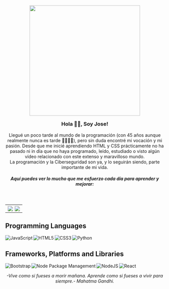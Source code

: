 <h3 align="center">
<img  src="https://media.giphy.com/media/SWoSkN6DxTszqIKEqv/giphy.gif"  width="350" />


 Hola 👋🏽, Soy Jose!</h3>


<div align='center'>
<p  align="center" style="max-width: 330 px">Llegué un poco tarde al mundo de la programación (con 45 años aunque realmente nunca es tarde 🤘🏽👴🏽), pero sin duda encontré mi vocación y mi pasión. Desde que me inicié aprendiendo HTML y CSS prácticamente no ha pasado ni in día que no haya programado, leído, estudiado o visto algún vídeo relacionado con este extenso y maravilloso mundo. <br>
La programación y la Ciberseguridad son ya, y lo seguirán siendo, parte importante de mi vida.</p>

<h5  align="center">Aquí puedes ver lo mucho que me esfuerzo cada día para aprender y mejorar:</h5>
</div>
</br>
<table align='center'>
<tr>
<th align='center'>
<img align="left" src="https://github-readme-streak-stats.herokuapp.com?user=JoseGeek78&theme=transparent&hide_border=true&locale=es&date_format=j%20M%5B%20Y%5D&card_width=400" />

<img align="right" src="https://github-readme-stats.vercel.app/api/top-langs/?username=JoseGeek78&exclude_repo=github-readme-stats,anuraghazra.github.io" />
</th>
</tr>  
</table>  

## Programming Languages

<img alt="Python" src="https://img.shields.io/badge/python-3670A0?style=for-the-badge&logo=python&logoColor=ffdd54"/>

<img align="left" alt="JavaScript" src="https://img.shields.io/badge/javascript-%23323330.svg?style=for-the-badge&logo=javascript&logoColor=%23F7DF1E"/>

<img align="left" alt="HTML5" src="https://img.shields.io/badge/html5-%23E34F26.svg?style=for-the-badge&logo=html5&logoColor=white"/>

<img align="left" alt="CSS3" src="https://img.shields.io/badge/css3-%231572B6.svg?style=for-the-badge&logo=css3&logoColor=white"/>
 
 ## Frameworks, Platforms and Libraries

 <img alt="React" src="https://img.shields.io/badge/react-%2320232a.svg?style=for-the-badge&logo=react&logoColor=%2361DAFB"/>

<img align="left" alt="Bootstrap" src="https://img.shields.io/badge/bootstrap-%238511FA.svg?style=for-the-badge&logo=bootstrap&logoColor=white"/>

<img align="left" alt="Node Package Management" src="https://img.shields.io/badge/NPM-%23CB3837.svg?style=for-the-badge&logo=npm&logoColor=white"/>

<img align="left" alt="NodeJS" src="https://img.shields.io/badge/node.js-6DA55F?style=for-the-badge&logo=node.js&logoColor=white" />

<br>

<div align='center'>
 <p><i>-Vive como si fueses a morir mañana. Aprende como si fueses a vivir para siempre.- Mahatma Gandhi.</i></p>
</div>
 

